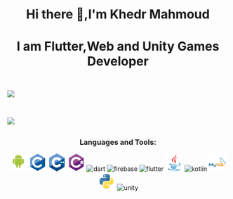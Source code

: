 
<h1 align="center"> Hi there 👋,I'm Khedr Mahmoud<h1>
<p id="header" align="center">
<div >
  <h4 align="center" dir="auto">I am Flutter,Web and Unity Games Developer</h4>
  <img src="https://media.giphy.com/media/iOdhk1BSNJ7PsQRUN3/giphy.gif" width="100"/>
</div>
</p>
  <img  align="center" src="https://camo.githubusercontent.com/f0a9727d90e78af930bf98dad44808e0b9db90bc1a478298293fcaa573df5835/68747470733a2f2f6b6f6d617265762e636f6d2f67687076632f3f757365726e616d653d4f73616d612d47616d616c266c6162656c3d50726f66696c65253230766965777326636f6c6f723d306537356236267374796c653d666c6174" style="max-width: 100%;">
 <h3 align="center" dir="auto">Languages and Tools:</h3>
 <p align="center" dir="auto">
    <img
      src="https://raw.githubusercontent.com/devicons/devicon/master/icons/android/android-original-wordmark.svg"
      alt="android"
      width="40"
      height="40"
      style="max-width: 100%"
    />
   <img
      src="https://raw.githubusercontent.com/devicons/devicon/master/icons/c/c-original.svg"
      alt="c"
      width="40"
      height="40"
      style="max-width: 100%"
    />
    <img
     src="https://raw.githubusercontent.com/devicons/devicon/master/icons/cplusplus/cplusplus-original.svg"
      alt="cplusplus"
      width="40"
      height="40"
      style="max-width: 100%"
    />
    <img
       src="https://raw.githubusercontent.com/devicons/devicon/master/icons/csharp/csharp-original.svg"
      alt="csharp"
      width="40"
      height="40"
      style="max-width: 100%"
    />
    <img
       src="https://camo.githubusercontent.com/d54cb8a71c6e700018b4d1390e6178d544f5713b618cb11e3d9513640a82d0c9/68747470733a2f2f7777772e766563746f726c6f676f2e7a6f6e652f6c6f676f732f646172746c616e672f646172746c616e672d69636f6e2e737667"
      alt="dart"
      width="40"
      height="40"
      style="max-width: 100%"
    />
    <img
     src="https://camo.githubusercontent.com/dd4b2422ed3bfc9da88c43d18550375c66f9584327dff7ecc19315ce50b96f07/68747470733a2f2f7777772e766563746f726c6f676f2e7a6f6e652f6c6f676f732f66697265626173652f66697265626173652d69636f6e2e737667"
      alt="firebase"
      width="40"
      height="40"
      style="max-width: 100%"
    />
    <img     src="https://camo.githubusercontent.com/114aa59f6bfe1ff7ef3444fbb224078eb6a32c43f0ed03a6c0c3e6df67e049ec/68747470733a2f2f7777772e766563746f726c6f676f2e7a6f6e652f6c6f676f732f666c7574746572696f2f666c7574746572696f2d69636f6e2e737667"
      alt="flutter"
      width="40"
      height="40"
      style="max-width: 100%"
    />
     <img
      src="https://raw.githubusercontent.com/devicons/devicon/master/icons/java/java-original.svg"
      alt="java"
     width="40"
      height="40"
      style="max-width: 100%"
    />
     <img
      src="https://camo.githubusercontent.com/76ae44a94388e048be2d8f5730d221c844f291162e6c5cdd632b1623a1b859f8/68747470733a2f2f7777772e766563746f726c6f676f2e7a6f6e652f6c6f676f732f6b6f746c696e6c616e672f6b6f746c696e6c616e672d69636f6e2e737667"
      alt="kotlin"
      width="40"
      height="40"
      style="max-width: 100%"
    />
     <img
      src="https://raw.githubusercontent.com/devicons/devicon/master/icons/mysql/mysql-original-wordmark.svg"
      alt="mysql"
     width="40"
      height="40"
      style="max-width: 100%"
    />
     <img
      src="https://raw.githubusercontent.com/devicons/devicon/master/icons/python/python-original.svg"
      alt="python"
      width="40"
      height="40"
      style="max-width: 100%"
    />
   <img
      src="https://camo.githubusercontent.com/f8f5c4f90fe3c43e5b7858360cf3a4eeffcaa0bdf7352c7c8c4b9c1489bb7f99/68747470733a2f2f7777772e766563746f726c6f676f2e7a6f6e652f6c6f676f732f756e69747933642f756e69747933642d69636f6e2e737667"
      alt="unity"
      width="40"
      height="40"
      style="max-width: 100%"
    />
   
  </p>
  
<!--
**khedrmahmoud/khedrmahmoud** is a ✨ _special_ ✨ repository because its `README.md` (this file) appears on your GitHub profile.

Here are some ideas to get you started:

- 🔭 I’m currently working on ...
- 🌱 I’m currently learning ...
- 👯 I’m looking to collaborate on ...
- 🤔 I’m looking for help with ...
- 💬 Ask me about ...
- 📫 How to reach me: ...
- 😄 Pronouns: ...
- ⚡ Fun fact: ...
-->
